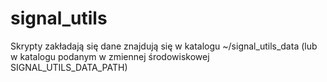 # signal_utils

Skrypty zakładają się dane znajdują się w katalogu ~/signal_utils_data (lub w katalogu podanym w zmiennej środowiskowej SIGNAL_UTILS_DATA_PATH)

